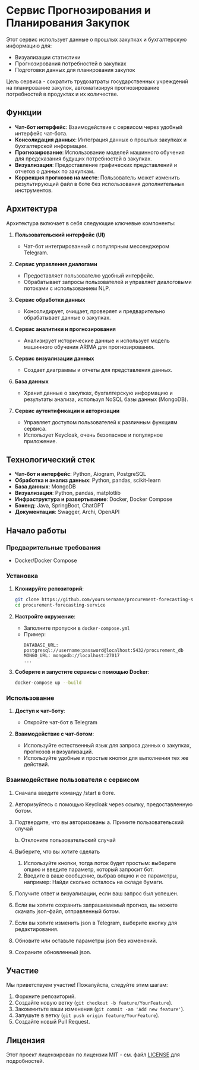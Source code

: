 # Сервис Прогнозирования и Планирования Закупок

Этот сервис использует данные о прошлых закупках и бухгалтерскую информацию для:
- Визуализации статистики
- Прогнозирования потребностей в закупках
- Подготовки данных для планирования закупок

Цель сервиса - сократить трудозатраты государственных учреждений на планирование закупок, автоматизируя прогнозирование потребностей в продуктах и их количестве.

## Функции

- **Чат-бот интерфейс**: Взаимодействие с сервисом через удобный интерфейс чат-бота.
- **Консолидация данных**: Интеграция данных о прошлых закупках и бухгалтерской информации.
- **Прогнозирование**: Использование моделей машинного обучения для предсказания будущих потребностей в закупках.
- **Визуализация**: Предоставление графических представлений и отчетов о данных по закупкам.
- **Коррекция прогнозов на месте**: Пользователь может изменить результирующий файл в боте без использования дополнительных инструментов.

## Архитектура

Архитектура включает в себя следующие ключевые компоненты:

1. **Пользовательский интерфейс (UI)**
   - Чат-бот интегрированный с популярным мессенджером Telegram.

2. **Сервис управления диалогами**
   - Предоставляет пользователю удобный интерфейс.
   - Обрабатывает запросы пользователей и управляет диалоговыми потоками с использованием NLP.

4. **Сервис обработки данных**
   - Консолидирует, очищает, проверяет и предварительно обрабатывает данные о закупках.

5. **Сервис аналитики и прогнозирования**
   - Анализирует исторические данные и использует модель машинного обучения ARIMA для прогнозирования.

6. **Сервис визуализации данных**
   - Создает диаграммы и отчеты для представления данных.

7. **База данных**
   - Хранит данные о закупках, бухгалтерскую информацию и результаты анализа, используя NoSQL базы данных (MongoDB).

8. **Сервис аутентификации и авторизации**
   - Управляет доступом пользователей к различным функциям сервиса.
   - Использует Keycloak, очень безопасное и популярное приложение.

## Технологический стек

- **Чат-бот и интерфейс**: Python, Aiogram, PostgreSQL
- **Обработка и анализ данных**: Python, pandas, scikit-learn
- **База данных**: MongoDB
- **Визуализация**: Python, pandas, matplotlib
- **Инфраструктура и развертывание**: Docker, Docker Compose
- **Бэкенд**: Java, SpringBoot, ChatGPT
- **Документация**: Swagger, Archi, OpenAPI

## Начало работы

### Предварительные требования

- Docker/Docker Compose

### Установка

1. **Клонируйте репозиторий**:
    ```sh
    git clone https://github.com/yourusername/procurement-forecasting-service.git
    cd procurement-forecasting-service
    ```

2. **Настройте окружение**:
   - Заполните пропуски в `docker-compose.yml`
   - Пример:
     ```env
     DATABASE_URL: postgresql://username:password@localhost:5432/procurement_db
     MONGO_URL: mongodb://localhost:27017
     ...
     ```

3. **Соберите и запустите сервисы с помощью Docker**:
    ```sh
    docker-compose up --build
    ```

### Использование

1. **Доступ к чат-боту**:
   - Откройте чат-бот в Telegram

2. **Взаимодействие с чат-ботом**:
   - Используйте естественный язык для запроса данных о закупках, прогнозов и визуализаций.
   - Используйте удобные и простые кнопки для выполнения тех же действий.

### Взаимодействие пользователя с сервисом
1. Сначала введите команду /start в боте.

2. Авторизуйтесь с помощью Keycloak через ссылку, предоставленную ботом.

3. Подтвердите, что вы авторизованы
   a. Примите пользовательский случай

   b. Отклоните пользовательский случай

4. Выберите, что вы хотите сделать
   1. Используйте кнопки, тогда поток будет простым: выберите опцию и введите параметр, который запросит бот.
   2. Введите в ваше сообщение, выбрав опцию и ее параметры, например: Найди сколько осталось на складе бумаги.

6. Получите ответ и визуализации, если ваш запрос был успешен.

7. Если вы хотите сохранить запрашиваемый прогноз, вы можете скачать json-файл, отправленный ботом.
8. Если вы хотите изменить json в Telegram, выберите кнопку для редактирования.
9. Обновите или оставьте параметры json без изменений.
10. Сохраните обновленный json.

## Участие

Мы приветствуем участие! Пожалуйста, следуйте этим шагам:

1. Форкните репозиторий.
2. Создайте новую ветку (`git checkout -b feature/YourFeature`).
3. Закоммитьте ваши изменения (`git commit -am 'Add new feature'`).
4. Запушьте в ветку (`git push origin feature/YourFeature`).
5. Создайте новый Pull Request.

## Лицензия

Этот проект лицензирован по лицензии MIT - см. файл [LICENSE](LICENSE) для подробностей.
